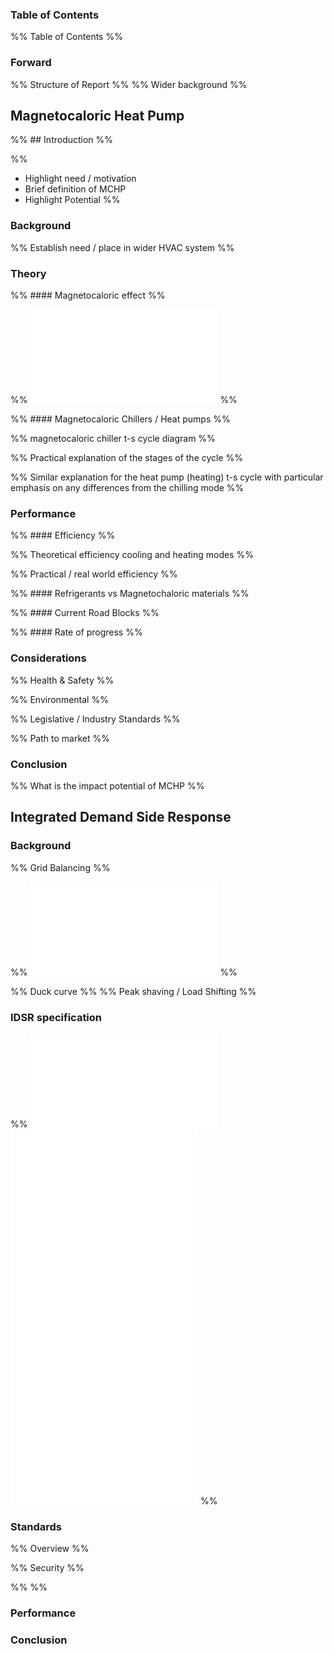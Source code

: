 
### Table of Contents
%% Table of Contents %%

### Forward

%% Structure of Report %%
%% Wider background %%

## Magnetocaloric Heat Pump

%% ## Introduction %%

%% 
- Highlight need / motivation
- Brief definition of MCHP
- Highlight Potential
%%

### Background

%% Establish need / place in wider HVAC system %%

### Theory

%% #### Magnetocaloric effect %%

%% ![Magnetochaloric effect (MCP)](Magnetochaloric%20effect%20(MCP).md) %%

%% #### Magnetocaloric Chillers / Heat pumps %%

%% magnetocaloric chiller t-s cycle diagram %%

%% Practical explanation of the stages of the cycle %%

%% Similar explanation for the heat pump (heating) t-s cycle with particular emphasis on any differences from the chilling mode %%

### Performance

%% #### Efficiency %%

%% Theoretical efficiency cooling and heating modes %%

%% Practical / real world efficiency %%

%% #### Refrigerants vs Magnetochaloric materials %%

%% #### Current Road Blocks %%

%% #### Rate of progress %%

### Considerations

%% Health & Safety %%

%% Environmental %%

%% Legislative / Industry Standards %%

%% Path to market %%

### Conclusion

%% What is the impact potential of MCHP %%

## Integrated Demand Side Response

### Background

%% Grid Balancing %%

%% ![IDSR grid balancing background](IDSR%20grid%20balancing%20background.md) %%

%% Duck curve %%
%% Peak shaving / Load Shifting %%

### IDSR specification



%% 
![energy smart appliance (ESA)](energy%20smart%20appliance%20(ESA).md) 
![customer energy manager (CEM)](customer%20energy%20manager%20(CEM).md)
![DSR service provider (DSRSP)](DSR%20service%20provider%20(DSRSP).md)
![power profile](power%20profile.md)
![IDSR interfaces](IDSR%20interfaces.md)
%%




### Standards

%% Overview %%

%% Security %%

%%  %%
### Performance

### Conclusion

